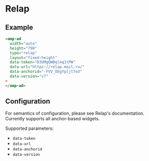 # Relap

## Example

```html
<amp-ad
  width="auto"
  height="790"
  type="relap"
  layout="fixed-height"
  data-token="D3UMgQWBqleq1tPW"
  data-url="https://relap.mail.ru/"
  data-anchorid="-FVV_OEgYpljt7e3"
  data-version="v7"
>
</amp-ad>
```

## Configuration

For semantics of configuration, please see Relap's documentation. Currently supports all anchor-based widgets.

Supported parameters:

-   `data-token`
-   `data-url`
-   `data-anchorid`
-   `data-version`
